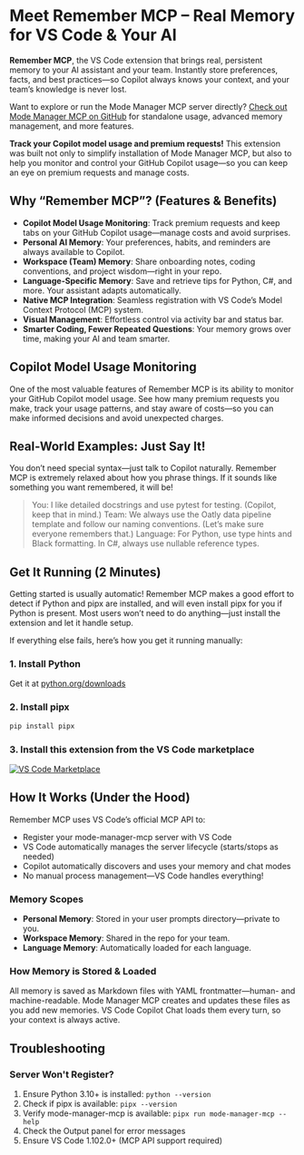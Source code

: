 # Meet Remember MCP – Real Memory for VS Code & Your AI

**Remember MCP**, the VS Code extension that brings real, persistent memory to your AI assistant and your team. Instantly store preferences, facts, and best practices—so Copilot always knows your context, and your team’s knowledge is never lost.

Want to explore or run the Mode Manager MCP server directly? [Check out Mode Manager MCP on GitHub](https://github.com/NiclasOlofsson/mode-manager-mcp) for standalone usage, advanced memory management, and more features.

**Track your Copilot model usage and premium requests!** This extension was built not only to simplify installation of Mode Manager MCP, but also to help you monitor and control your GitHub Copilot usage—so you can keep an eye on premium requests and manage costs.

## Why “Remember MCP”? (Features & Benefits)

- **Copilot Model Usage Monitoring**: Track premium requests and keep tabs on your GitHub Copilot usage—manage costs and avoid surprises.
- **Personal AI Memory**: Your preferences, habits, and reminders are always available to Copilot.
- **Workspace (Team) Memory**: Share onboarding notes, coding conventions, and project wisdom—right in your repo.
- **Language-Specific Memory**: Save and retrieve tips for Python, C#, and more. Your assistant adapts automatically.
- **Native MCP Integration**: Seamless registration with VS Code’s Model Context Protocol (MCP) system.
- **Visual Management**: Effortless control via activity bar and status bar.
- **Smarter Coding, Fewer Repeated Questions**: Your memory grows over time, making your AI and team smarter.
## Copilot Model Usage Monitoring

One of the most valuable features of Remember MCP is its ability to monitor your GitHub Copilot model usage. See how many premium requests you make, track your usage patterns, and stay aware of costs—so you can make informed decisions and avoid unexpected charges.

## Real-World Examples: Just Say It!

You don’t need special syntax—just talk to Copilot naturally. Remember MCP is extremely relaxed about how you phrase things. If it sounds like something you want remembered, it will be!

> You: I like detailed docstrings and use pytest for testing. (Copilot, keep that in mind.)
> Team: We always use the Oatly data pipeline template and follow our naming conventions. (Let’s make sure everyone remembers that.)
> Language: For Python, use type hints and Black formatting. In C#, always use nullable reference types.

## Get It Running (2 Minutes)

Getting started is usually automatic! Remember MCP makes a good effort to detect if Python and pipx are installed, and will even install pipx for you if Python is present. Most users won’t need to do anything—just install the extension and let it handle setup.  

If everything else fails, here’s how you get it running manually:

### 1. Install Python
Get it at [python.org/downloads](https://www.python.org/downloads/)

### 2. Install pipx
```bash
pip install pipx
```

### 3. Install this extension from the VS Code marketplace

[![VS Code Marketplace](https://img.shields.io/visual-studio-marketplace/v/nickeolofsson.remember-mcp-vscode?label=VS%20Code%20Marketplace)](https://marketplace.visualstudio.com/items?itemName=nickeolofsson.remember-mcp-vscode)

## How It Works (Under the Hood)

Remember MCP uses VS Code’s official MCP API to:
- Register your mode-manager-mcp server with VS Code
- VS Code automatically manages the server lifecycle (starts/stops as needed)
- Copilot automatically discovers and uses your memory and chat modes
- No manual process management—VS Code handles everything!

### Memory Scopes
- **Personal Memory**: Stored in your user prompts directory—private to you.
- **Workspace Memory**: Shared in the repo for your team.
- **Language Memory**: Automatically loaded for each language.

### How Memory is Stored & Loaded
All memory is saved as Markdown files with YAML frontmatter—human- and machine-readable. Mode Manager MCP creates and updates these files as you add new memories. VS Code Copilot Chat loads them every turn, so your context is always active.

## Troubleshooting

### Server Won't Register?
1. Ensure Python 3.10+ is installed: `python --version`
2. Check if pipx is available: `pipx --version`
3. Verify mode-manager-mcp is available: `pipx run mode-manager-mcp --help`
4. Check the Output panel for error messages
5. Ensure VS Code 1.102.0+ (MCP API support required)

